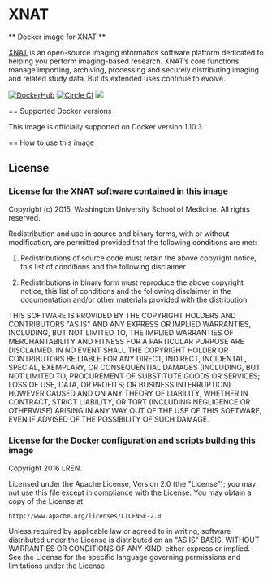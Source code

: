 # XNAT

** Docker image for XNAT **

[XNAT](http://xnat.org) is an open-source imaging informatics software platform dedicated to helping you perform imaging-based research. XNAT’s core functions manage importing, archiving, processing and securely distributing imaging and related study data. But its extended uses continue to evolve.

[![DockerHub](https://img.shields.io/badge/docker-lren%2Fxnat-008bb8.svg)](https://hub.docker.com/r/lren/xnat/)
[![Circle CI](https://circleci.com/gh/LREN-CHUV/xnat-docker/tree/master.svg?style=svg)](https://circleci.com/gh/LREN-CHUV/xnat-docker/tree/master)
[![](https://badge.imagelayers.io/lren/xnat:1.6.5.svg)](https://imagelayers.io/?images=lren/xnat:1.6.5 'XNAT')

== Supported Docker versions

This image is officially supported on Docker version 1.10.3.

== How to use this image

## License

### License for the XNAT software contained in this image

Copyright (c) 2015, Washington University School of Medicine.
All rights reserved.

Redistribution and use in source and binary forms, with or without modification, are permitted provided that the following conditions are met:

1. Redistributions of source code must retain the above copyright notice, this list of conditions and the following disclaimer.

2. Redistributions in binary form must reproduce the above copyright notice, this list of conditions and the following disclaimer in the documentation and/or other materials provided with the distribution.

THIS SOFTWARE IS PROVIDED BY THE COPYRIGHT HOLDERS AND CONTRIBUTORS "AS IS" AND ANY EXPRESS OR IMPLIED WARRANTIES, INCLUDING, BUT NOT LIMITED TO, THE IMPLIED WARRANTIES OF MERCHANTABILITY AND FITNESS FOR A PARTICULAR PURPOSE ARE DISCLAIMED. IN NO EVENT SHALL THE COPYRIGHT HOLDER OR CONTRIBUTORS BE LIABLE FOR ANY DIRECT, INDIRECT, INCIDENTAL, SPECIAL, EXEMPLARY, OR CONSEQUENTIAL DAMAGES (INCLUDING, BUT NOT LIMITED TO, PROCUREMENT OF SUBSTITUTE GOODS OR SERVICES; LOSS OF USE, DATA, OR PROFITS; OR BUSINESS INTERRUPTION) HOWEVER CAUSED AND ON ANY THEORY OF LIABILITY, WHETHER IN CONTRACT, STRICT LIABILITY, OR TORT (INCLUDING NEGLIGENCE OR OTHERWISE) ARISING IN ANY WAY OUT OF THE USE OF THIS SOFTWARE, EVEN IF ADVISED OF THE POSSIBILITY OF SUCH DAMAGE.

### License for the Docker configuration and scripts building this image

Copyright 2016 LREN.

Licensed under the Apache License, Version 2.0 (the "License");
you may not use this file except in compliance with the License.
You may obtain a copy of the License at

    http://www.apache.org/licenses/LICENSE-2.0

Unless required by applicable law or agreed to in writing, software
distributed under the License is distributed on an "AS IS" BASIS,
WITHOUT WARRANTIES OR CONDITIONS OF ANY KIND, either express or implied.
See the License for the specific language governing permissions and
limitations under the License.
